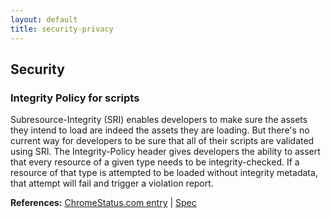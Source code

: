 ```yaml
---
layout: default
title: security-privacy
---
```


## Security

### Integrity Policy for scripts

Subresource-Integrity (SRI) enables developers to make sure the assets they intend to load are indeed the assets they are loading. But there's no current way for developers to be sure that all of their scripts are validated using SRI. The Integrity-Policy header gives developers the ability to assert that every resource of a given type needs to be integrity-checked. If a resource of that type is attempted to be loaded without integrity metadata, that attempt will fail and trigger a violation report.

**References:** [ChromeStatus.com entry](https://chromestatus.com/feature/5104518463627264) | [Spec](https://w3c.github.io/webappsec-csp/#integrityPolicy)
